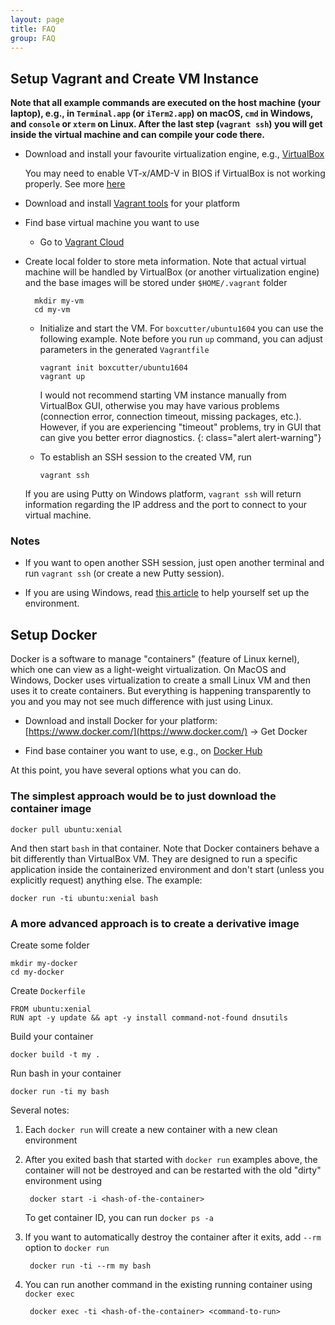 ```yaml
---
layout: page
title: FAQ
group: FAQ
---
```


## Setup Vagrant and Create VM Instance

**Note that all example commands are executed on the host machine (your laptop), e.g., in `Terminal.app` (or `iTerm2.app`) on macOS, `cmd` in Windows, and `console` or `xterm` on Linux.  After the last step (`vagrant ssh`) you will get inside the virtual machine and can compile your code there.**

- Download and install your favourite virtualization engine, e.g., [VirtualBox](https://www.virtualbox.org/wiki/Downloads)

  You may need to enable VT-x/AMD-V in BIOS if VirtualBox is not working properly. See more [here](https://www.youtube.com/watch?v=XgF7RiXs43k)

- Download and install [Vagrant tools](https://www.vagrantup.com/downloads.html) for your platform

- Find base virtual machine you want to use

  * Go to [Vagrant Cloud](https://app.vagrantup.com/boxes/search)

- Create local folder to store meta information.  Note that actual virtual machine will be handled by VirtualBox (or another virtualization engine) and the base images will be stored under `$HOME/.vagrant` folder

        mkdir my-vm
        cd my-vm

  * Initialize and start the VM.  For `boxcutter/ubuntu1604` you can use the following example.  Note before you run `up` command, you can adjust parameters in the generated `Vagrantfile`

        vagrant init boxcutter/ubuntu1604
        vagrant up

    I would not recommend starting VM instance manually from VirtualBox GUI, otherwise you may have various problems (connection error, connection timeout, missing packages, etc.).  However, if you are experiencing "timeout" problems, try in GUI that can give you better error diagnostics.
    {: class="alert alert-warning"}

  * To establish an SSH session to the created VM, run

        vagrant ssh

  If you are using Putty on Windows platform, `vagrant ssh` will return information regarding the IP address and the port to connect to your virtual machine.

### Notes

* If you want to open another SSH session, just open another terminal and run `vagrant ssh` (or create a new Putty session).

* If you are using Windows, read [this article](http://www.sitepoint.com/getting-started-vagrant-windows/) to help yourself set up the environment.

## Setup Docker

Docker is a software to manage "containers" (feature of Linux kernel), which one can view as a light-weight virtualization.  On MacOS and Windows, Docker uses virtualization to create a small Linux VM and then uses it to create containers.  But everything is happening transparently to you and you may not see much difference with just using Linux.

- Download and install Docker for your platform: [https://www.docker.com/](https://www.docker.com/) -> Get Docker

- Find base container you want to use, e.g., on [Docker Hub](https://hub.docker.com)

At this point, you have several options what you can do.

### The simplest approach would be to just download the container image

    docker pull ubuntu:xenial

And then start `bash` in that container.  Note that Docker containers behave a bit differently than VirtualBox VM. They are designed to run a specific application inside the containerized environment and don't start (unless you explicitly request) anything else.  The example:

    docker run -ti ubuntu:xenial bash

### A more advanced approach is to create a derivative image

Create some folder

    mkdir my-docker
    cd my-docker

Create `Dockerfile`

    FROM ubuntu:xenial
    RUN apt -y update && apt -y install command-not-found dnsutils

Build your container

    docker build -t my .

Run bash in your container

    docker run -ti my bash

Several notes:

1. Each `docker run` will create a new container with a new clean environment

2. After you exited bash that started with `docker run` examples above, the container will not be destroyed and can be restarted with the old "dirty" environment using

        docker start -i <hash-of-the-container>

   To get container ID, you can run `docker ps -a`

3. If you want to automatically destroy the container after it exits, add `--rm` option to `docker run`

        docker run -ti --rm my bash

4. You can run another command in the existing running container using `docker exec`

        docker exec -ti <hash-of-the-container> <command-to-run>
